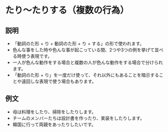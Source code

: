 # たり～たりする（複数の行為）

## 説明

- 「動詞のた形 + り + 動詞のた形 + り + する」の形で使われます。
- 色んな事をした時や色んな事が起こっている間、2つや3つの例を挙げて並べる時使う表現です。
- 一人が色んな動作をする場合と複数の人が色んな動作をする場合で分けられます。
- 「動詞のた形 + り」を一度だけ使って、それ以外にもあることを暗示することや遠回しな表現で使う場合もあります。

## 例文

- 母は料理をしたり、掃除をしたりします。
- チームのメンバーたちは設計書を作ったり、実装をしたりします。
- 韓国に行って両親をあったりしたいです。